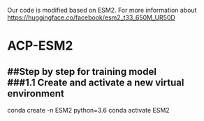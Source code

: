 Our code is modified based on ESM2. For more information about https://huggingface.co/facebook/esm2_t33_650M_UR50D
# ACP-ESM2
##Step by step for training model	
###1.1 Create and activate a new virtual environment
 ------------
conda create -n ESM2 python=3.6
conda activate ESM2
